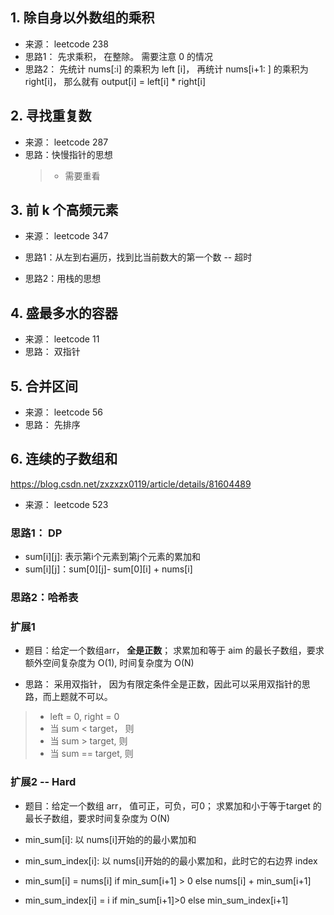 ## 1.   除自身以外数组的乘积

- 来源： leetcode 238
- 思路1： 先求乘积， 在整除。 需要注意 0 的情况
- 思路2： 先统计 nums[:i] 的乘积为 left [i]， 再统计 nums[i+1: ] 的乘积为 right[i]， 那么就有 output[i] = left[i] * right[i]


## 2. 寻找重复数

- 来源： leetcode 287
- 思路：快慢指针的思想
  > - 需要重看

## 3. 前 k 个高频元素

- 来源： leetcode 347

- 思路1：从左到右遍历，找到比当前数大的第一个数 -- 超时
- 思路2：用栈的思想

## 4. 盛最多水的容器

- 来源： leetcode 11
- 思路： 双指针

## 5. 合并区间

- 来源： leetcode 56
- 思路： 先排序

## 6. 连续的子数组和

https://blog.csdn.net/zxzxzx0119/article/details/81604489

- 来源： leetcode 523

### 思路1： DP

- sum[i][j]: 表示第i个元素到第j个元素的累加和
- sum[i][j]：sum[0][j]- sum[0][i] + nums[i]

### 思路2：哈希表




### 扩展1
- 题目：给定一个数组arr， **全是正数**； 求累加和等于 aim 的最长子数组，要求额外空间复杂度为 O(1), 时间复杂度为 O(N)

- 思路： 采用双指针， 因为有限定条件全是正数，因此可以采用双指针的思路，而上题就不可以。
> - left = 0, right = 0
> - 当 sum < target， 则
> - 当 sum > target,  则
> - 当 sum ==  target, 则 

### 扩展2 -- Hard

- 题目：给定一个数组 arr， 值可正，可负，可0； 求累加和小于等于target 的最长子数组，要求时间复杂度为 O(N)

- min_sum[i]: 以 nums[i]开始的的最小累加和
- min_sum_index[i]: 以 nums[i]开始的的最小累加和，此时它的右边界 index
- min_sum[i] = nums[i] if min_sum[i+1] > 0 else  nums[i] + min_sum[i+1]
- min_sum_index[i] = i if min_sum[i+1]>0 else min_sum_index[i+1]


